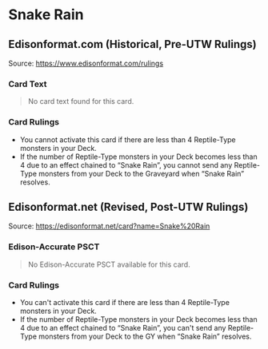 # Snake Rain

## Edisonformat.com (Historical, Pre-UTW Rulings)

Source: https://www.edisonformat.com/rulings

### Card Text

> No card text found for this card.

### Card Rulings

*   You cannot activate this card if there are less than 4 Reptile-Type monsters in your Deck.
*   If the number of Reptile-Type monsters in your Deck becomes less than 4 due to an effect chained to “Snake Rain”, you cannot send any Reptile-Type monsters from your Deck to the Graveyard when “Snake Rain” resolves.

## Edisonformat.net (Revised, Post-UTW Rulings)

Source: https://edisonformat.net/card?name=Snake%20Rain

### Edison-Accurate PSCT

> No Edison-Accurate PSCT available for this card.

### Card Rulings

*   You can't activate this card if there are less than 4 Reptile-Type monsters in your Deck.
*   If the number of Reptile-Type monsters in your Deck becomes less than 4 due to an effect chained to “Snake Rain”, you can't send any Reptile-Type monsters from your Deck to the GY when “Snake Rain” resolves.
            